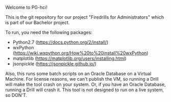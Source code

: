 Welcome to PG-hci!

This is the git repository for our project "Firedrills for Administrators" which is part of our Bachelor project. 

To run, you need the following packages:
- Python2.7 (https://docs.python.org/2/install/)
- wxPython (https://wiki.wxpython.org/How%20to%20install%20wxPython)
- matplotlib (https://matplotlib.org/users/installing.html)
- jsonpickle (https://jsonpickle.github.io/)
	
Also, this runs some batch scripts on an Oracle Database on a Virtual Machine. For license reasons, we can't publish the VM, so running a Drill will make the tool crash on your system. Or, if you have an Oracle Database, running a Drill will crash it. This tool is not designed to run on a live system, so DON'T. 
